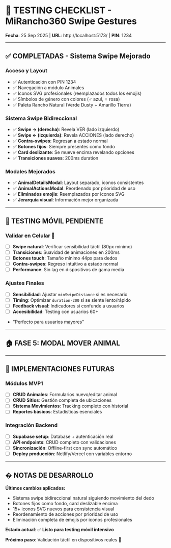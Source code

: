 # 📱 TESTING CHECKLIST - MiRancho360 Swipe Gestures
**Fecha**: 25 Sep 2025 | **URL**: http://localhost:5173/ | **PIN**: 1234

---

## ✅ **COMPLETADAS - Sistema Swipe Mejorado**

### **Acceso y Layout**
- ✅ Autenticación con PIN 1234  
- ✅ Navegación a módulo Animales
- ✅ Iconos SVG profesionales (reemplazados todos los emojis)
- ✅ Símbolos de género con colores (♂️ azul, ♀️ rosa)
- ✅ Paleta Rancho Natural (Verde Dusty + Amarillo Tierra)

### **Sistema Swipe Bidireccional**  
- ✅ **Swipe → (derecha)**: Revela VER (lado izquierdo)
- ✅ **Swipe ← (izquierda)**: Revela ACCIONES (lado derecho)  
- ✅ **Contra-swipes**: Regresan a estado normal
- ✅ **Botones fijos**: Siempre presentes como fondo
- ✅ **Card deslizante**: Se mueve encima revelando opciones
- ✅ **Transiciones suaves**: 200ms duration

### **Modales Mejorados**
- ✅ **AnimalDetailsModal**: Layout separado, iconos consistentes
- ✅ **AnimalActionsModal**: Reordenado por prioridad de uso
- ✅ **Eliminados emojis**: Reemplazados por iconos SVG
- ✅ **Jerarquía visual**: Información mejor organizada

---

## 🔄 **TESTING MÓVIL PENDIENTE**

### **Validar en Celular** 📱
- [ ] **Swipe natural**: Verificar sensibilidad táctil (80px mínimo)
- [ ] **Transiciones**: Suavidad de animaciones en 200ms 
- [ ] **Botones touch**: Tamaño mínimo 44px para dedos
- [ ] **Contra-swipes**: Regreso intuitivo a estado normal
- [ ] **Performance**: Sin lag en dispositivos de gama media

### **Ajustes Finales**
- [ ] **Sensibilidad**: Ajustar `minSwipeDistance` si es necesario
- [ ] **Timing**: Optimizar `duration-200` si se siente lento/rápido  
- [ ] **Feedback visual**: Indicadores si confunde a usuarios
- [ ] **Accesibilidad**: Testing con usuarios 60+
- "Perfecto para usuarios mayores"

---

## 🏠 **FASE 5: MODAL MOVER ANIMAL**

---

## 🎯 **IMPLEMENTACIONES FUTURAS**

### **Módulos MVP1**
- [ ] **CRUD Animales**: Formularios nuevo/editar animal
- [ ] **CRUD Sitios**: Gestión completa de ubicaciones
- [ ] **Sistema Movimientos**: Tracking completo con historial
- [ ] **Reportes básicos**: Estadísticas esenciales

### **Integración Backend**  
- [ ] **Supabase setup**: Database + autenticación real
- [ ] **API endpoints**: CRUD completo con validaciones
- [ ] **Sincronización**: Offline-first con sync automático
- [ ] **Deploy producción**: Netlify/Vercel con variables entorno

---

## � **NOTAS DE DESARROLLO**

**Últimos cambios aplicados:**
- Sistema swipe bidireccional natural siguiendo movimiento del dedo
- Botones fijos como fondo, card deslizable encima  
- 15+ iconos SVG nuevos para consistencia visual
- Reordenamiento de acciones por prioridad de uso
- Eliminación completa de emojis por iconos profesionales

**Estado actual**: ✅ **Listo para testing móvil intensivo**

**Próximo paso**: Validación táctil en dispositivos reales 📱